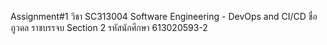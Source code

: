Assignment#1 วิชา SC313004 Software Engineering - DevOps and CI/CD ชื่อ ภูวดล ราชบรรจบ Section 2 รหัสนักศึกษา 613020593-2